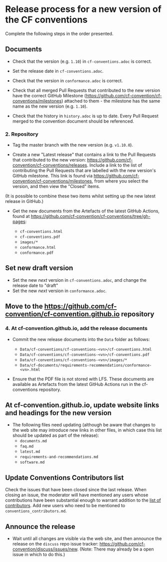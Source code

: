# Release process for a new version of the CF conventions
Complete the following steps in the order presented.

## Documents

* Check that the version (e.g. `1.10`) in `cf-conventions.adoc` is correct.
* Set the release date in `cf-conventions.adoc`.
* Check that the version in `conformance.adoc` is correct.
* Check that all merged Pull Requests that contributed to the new
  version have the correct GitHub Milestone
  (https://github.com/cf-convention/cf-conventions/milestones)
  attached to them - the milestone has the same name as the new
  version (e.g. `1.10`).

* Check that the history in `history.adoc` is up to date. Every Pull
  Request merged to the convention document should be referenced.

### 2. Repository

* Tag the master branch with the new version (e.g. `v1.10.0`).

* Create a new "Latest release" that contains a link to the Pull
  Requests that contributed to the new version:
  https://github.com/cf-convention/cf-conventions/releases. Include a
  link to the list of contributing the Pull Requests that are labelled
  with the new version's GitHub milestone. This link is found via
  https://github.com/cf-convention/cf-conventions/milestones, from
  where you select the version, and then view the "Closed" items.

(It is possible to combine these two items whilst setting up the new
latest release in GitHub.)

* Get the new documents from the Artefacts of the latest GitHub Actions, found at https://github.com/cf-convention/cf-conventions/tree/gh-pages:

  * `cf-conventions.html`
  * `cf-conventions.pdf`
  * `images/*`
  * `conformance.html`
  * `conformance.pdf`

## Set new draft version
* Set the new *next* version in `cf-conventions.adoc`, and change the
  release date to "draft"
* Set the new *next* version in `conformance.adoc`.

## Move to the https://github.com/cf-convention/cf-convention.github.io repository

### 4. At cf-convention.github.io, add the release documents

* Commit the new release documents into the `Data` folder as follows:
   
  * `Data/cf-conventions/cf-conventions-<vn>/cf-conventions.html`
  * `Data/cf-conventions/cf-conventions-<vn>/cf-conventions.pdf`
  * `Data/cf-conventions/cf-conventions-<vn>/images/*`
  * `Data/cf-documents/requirements-recommendations/conformance-<vn>.html`

* Ensure that the PDF file is not stored with LFS. These documents are
   available as Artefacts from the latest GitHub Actions run in the
   cf-conventions repository.

## At cf-convention.github.io, update website links and headings for the new version

* The following files need updating (although be aware that changes
  to the web site may introduce new links in other files, in which
  case this list should be updated as part of the release):
   * `documents.md`
   * `faq.md`
   * `latest.md`
   * `requirements-and-recommendations.md`
   * `software.md`
   
## Update Conventions Contributors list
Check the issues that have been closed since the last release.
When closing an issue, the moderator will have mentioned any users whose contributions have been substantial enough to warrant addition to the [list of contributors](https://cfconventions.org/conventions_contributors.html).
Add new users who need to be mentioned to `conventions_contributors.md`.
 
## Announce the release

* Wait until all changes are visible via the web site, and then
  announce the release on the `discuss` repo issue tracker:
  https://github.com/cf-convention/discuss/issues/new. (Note: There
  may already be a open issue in which to do this.)
